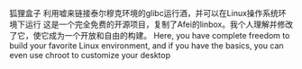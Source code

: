 狐狸盒子
利用嘘来链接泰尔穆克环境的glibc运行酒，并可以在Linux操作系统环境下运行
这是一个完全免费的开源项目，复制了Afei的linbox。我个人理解并修改了它，使它成为一个开放和自由的构建。
Here, you have complete freedom to build your favorite Linux environment, and if you have the basics, you can even use chroot to customize your desktop
